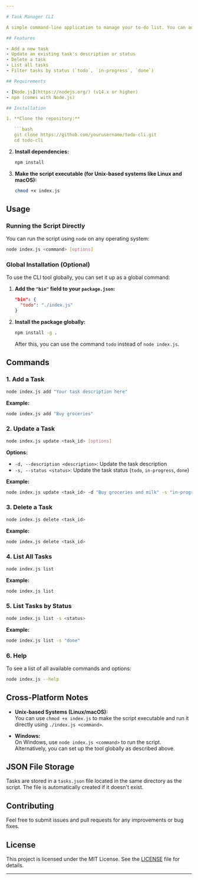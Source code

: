 ```yaml
---

# Task Manager CLI

A simple command-line application to manage your to-do list. You can add, update, delete, and list tasks, with each task having properties like description, status, creation date, and update date.

## Features

- Add a new task
- Update an existing task's description or status
- Delete a task
- List all tasks
- Filter tasks by status (`todo`, `in-progress`, `done`)

## Requirements

- [Node.js](https://nodejs.org/) (v14.x or higher)
- npm (comes with Node.js)

## Installation

1. **Clone the repository:**

   ```bash
   git clone https://github.com/yourusername/todo-cli.git
   cd todo-cli
   ```

2. **Install dependencies:**

   ```bash
   npm install
   ```

3. **Make the script executable (for Unix-based systems like Linux and macOS):**

   ```bash
   chmod +x index.js
   ```

## Usage

### Running the Script Directly

You can run the script using `node` on any operating system:

```bash
node index.js <command> [options]
```

### Global Installation (Optional)

To use the CLI tool globally, you can set it up as a global command:

1. **Add the `"bin"` field to your `package.json`:**

   ```json
   "bin": {
     "todo": "./index.js"
   }
   ```

2. **Install the package globally:**

   ```bash
   npm install -g .
   ```

   After this, you can use the command `todo` instead of `node index.js`.

## Commands

### 1. Add a Task

```bash
node index.js add "Your task description here"
```

**Example:**

```bash
node index.js add "Buy groceries"
```

### 2. Update a Task

```bash
node index.js update <task_id> [options]
```

**Options:**

- `-d, --description <description>`: Update the task description
- `-s, --status <status>`: Update the task status (`todo`, `in-progress`, `done`)

**Example:**

```bash
node index.js update <task_id> -d "Buy groceries and milk" -s "in-progress"
```

### 3. Delete a Task

```bash
node index.js delete <task_id>
```

**Example:**

```bash
node index.js delete <task_id>
```

### 4. List All Tasks

```bash
node index.js list
```

**Example:**

```bash
node index.js list
```

### 5. List Tasks by Status

```bash
node index.js list -s <status>
```

**Example:**

```bash
node index.js list -s "done"
```

### 6. Help

To see a list of all available commands and options:

```bash
node index.js --help
```

## Cross-Platform Notes

- **Unix-based Systems (Linux/macOS):**  
  You can use `chmod +x index.js` to make the script executable and run it directly using `./index.js <command>`.

- **Windows:**  
  On Windows, use `node index.js <command>` to run the script. Alternatively, you can set up the tool globally as described above.

## JSON File Storage

Tasks are stored in a `tasks.json` file located in the same directory as the script. The file is automatically created if it doesn't exist.

## Contributing

Feel free to submit issues and pull requests for any improvements or bug fixes.

## License

This project is licensed under the MIT License. See the [LICENSE](LICENSE) file for details.

---
```

